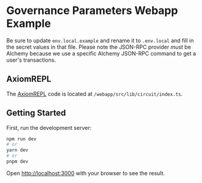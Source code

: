 # Governance Parameters Webapp Example

Be sure to update `env.local.example` and rename it to `.env.local` and fill in the secret values in that file. Please note the JSON-RPC provider *must* be Alchemy because we use a specific Alchemy JSON-RPC command to get a user's transactions.

## AxiomREPL

The [AxiomREPL](https://repl.axiom.xyz/) code is located at `/webapp/src/lib/circuit/index.ts`.

## Getting Started

First, run the development server:

```bash
npm run dev
# or
yarn dev
# or
pnpm dev
```

Open [http://localhost:3000](http://localhost:3000) with your browser to see the result.
